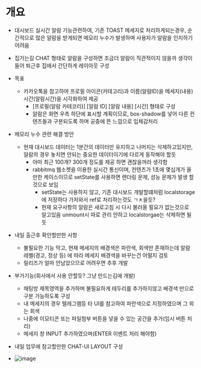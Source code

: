 # 개요

* 대시보드 실시간 알람 기능관련하여, 기존 TOAST 메세지로 처리하게되는경우, 순간적으로 많은 알람을 받게되면 메모리 누수가 발생하며 사용자가 알람을 인지하기 어려움
* 집가는길 CHAT 형태로 알람을 구성하면 조금더 알람이 직관적이지 않을까 생각이들어 퇴근후 집에서 간단하게 레이아웃 구성

* 목표
  * 카카오톡을 참고하여 프로필 아이콘(카테고리)과 이름(알람ID)을 메세지(내용) 시간(알람시간)을 시각화하여 제공
    *  [프로필(알람 카테코리)] [알람 ID] [알람 내용] [시간] 형태로 구성
    * 알람은 화면 우측 하단에 표시할 계획이므로, box-shadow를 넣어 다른 컨텐츠들과  구분되도록 하며 공중에 뜬 느낌으로 입체감처리

* 메모리 누수 관련 해결 방안
  * 현재 대시보드 데이터는 1분간의 데이터만 유지하고 나머지는 삭제하고있지만, 알람의 경우 놓치면 안되는 중요한 데이터이기에 다르게 동작해야 할듯
    * 아마 최근 100개? 300개 정도를 제공 하면 괜찮을꺼라 생각함
    * rabbitmq 웹소켓을 이용한 실시간 통신이며, 컨텐츠가 1초에 몇십개가 올만한 케이스이므로 setState를 사용하면 렌더링 문제, 성능 문제가 발생 할것으로 보임
      * setState는 사용하지 않고, 기존 대시보드 개발할떄처럼 localstorage에 저장하다 가저와서 ref로 처리하는것도 ㄱㅊ을듯?
      * 현재 요구사항의 알람은 새로고침 시 다시 불러올 필요가 없는것으로 알고있음 unmount시 따로 관리 안하고 localstorgae는 삭제하면 될듯

* 내일 출근후 확인할만한 사항
  * 불필요한 기능 막고, 현재 메세지의 배경색은 파란색, 회색만 존재하는데 알람 레벨(경고, 정상 등) 에 따라 메세지 배경색을 바꾸는건 어떨지 검토
  * 릴리즈가 얼마 안남았으므로 어려우면 추후 개발
  
  
* 부가기능(회사에서 사용 안할듯? 그냥 만드는김에 개발)
  * 채팅방 제목영역을 추가하며 불필요하게 테두리를 추가하지않고 배경색 만으로 구분 가능하도록 구성
  * 내 메세지의 경우 텔레그램등 타 UI를 참고하여 파란색으로 지정하였으며 그 외는 회색
  * 나중에 이모티콘 또는 파일첨부 버튼을 넣을 수 있는 공간을 추가(임시 버튼 처리)
  * 메세지 창 INPUT 추가하였으며(ENTER 이벤트 처리 해야함)

* 내일 업무에 참고할만한 CHAT-UI LAYOUT 구성

* ![image](https://github.com/user-attachments/assets/33a64964-4122-4340-9740-54141c33eb72)

